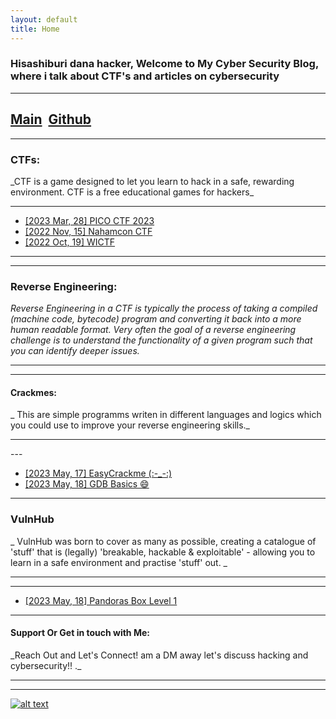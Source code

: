 ```yaml
---
layout: default
title: Home
---
```

### Hisashiburi dana hacker, Welcome to My Cyber Security Blog, where i talk about CTF's and articles on cybersecurity

---

<h2 class="mume-header" id="mainindexhtml-nbspnbsp-contactcontacthtml">   <a href="./index.html">Main</a>   <a href="https://github.com/Cyberguru1">Github</a>  </h2>

---

<h3 class="mume-header" id="ctf">CTFs:</h3>
_CTF is a game designed to let you learn to hack in a safe, rewarding environment. CTF is a free educational games for hackers_
<hr>

- [ [2023 Mar, 28]  PICO CTF 2023  ](https://Cyberguru1.github.io/posts/CTF/pico_CTF_2023.html)
- [ [2022 Nov, 15]  Nahamcon CTF  ](https://Cyberguru1.github.io/posts/CTF/Nahamcon-EU_2022.html)
- [ [2022 Oct, 19]  WICTF  ](https://Cyberguru1.github.io/posts/CTF/WICTF.html)

---

---

<h3 class="mume-header" id="reveng">Reverse Engineering:</h3>

_Reverse Engineering in a CTF is typically the process of taking a compiled (machine code, bytecode) program and converting it back into a more human readable format. Very often the goal of a reverse engineering challenge is to understand the functionality of a given program such that you can identify deeper issues._

<hr>
<hr>

<h4 class="mume-header" id="reveng">Crackmes:</h4>

_ This are simple programms writen in different languages and logics which you could use to improve your reverse engineering skills._

<hr>
---

- [ [2023 May, 17] EasyCrackme (:-_-:) ](https://Cyberguru1.github.io/posts/crackme/EasyCrackMe.html)
- [ [2023 May, 18] GDB Basics 😄](https://Cyberguru1.github.io/posts/crackme/GDBBasics.html)

---

<h3 class="mume-header" id="vulnhub">VulnHub</h3>
_ VulnHub was born to cover as many as possible, creating a catalogue of 'stuff' that is (legally) 'breakable, hackable & exploitable' - allowing you to learn in a safe environment and practise 'stuff' out. _
<hr>
<hr>

- [ [2023 May, 18] Pandoras Box Level 1](https://Cyberguru1.github.io/posts/VulnHub/pandoras_box.html)

---
<h4 class="mume-header" id="contact">Support Or Get in touch with Me:</h4>
_Reach Out and Let's Connect! am a DM away let's discuss hacking and cybersecurity!! ._
<hr>
<hr>

<!-- display the social media buttons in your README -->

[![alt text][1.1]][1]

<!-- icons with padding -->

<!-- links to your social media accounts -->

<!-- update these accordingly -->

[1.1]: http://i.imgur.com/tXSoThF.png
[2.1]: http://i.imgur.com/P3YfQoD.png
[3.1]: http://i.imgur.com/yCsTjba.png
[4.1]: http://i.imgur.com/YckIOms.png
[5.1]: http://i.imgur.com/1AGmwO3.png
[6.1]: http://i.imgur.com/0o48UoR.png
[1]: http://www.twitter.com/cyberguru1
